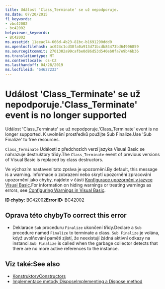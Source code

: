```yaml
---
title: Událost 'Class_Terminate' se už nepodporuje.
ms.date: 07/20/2015
f1_keywords:
- vbc42002
- bc42002
helpviewer_keywords:
- BC42002
ms.assetid: 11eeac74-666d-4b23-81bc-b1691290ddd0
ms.openlocfilehash: ac024c1cd38fa0a913d71bcdb84473bd64906859
ms.sourcegitcommit: 2701302a99cafbe0d86d53d540eb0fa7e9b46b36
ms.translationtype: MT
ms.contentlocale: cs-CZ
ms.lasthandoff: 04/28/2019
ms.locfileid: "64627233"
---
```

# <a name="classterminate-event-is-no-longer-supported"></a><span data-ttu-id="e1971-102">Událost 'Class_Terminate' se už nepodporuje.</span><span class="sxs-lookup"><span data-stu-id="e1971-102">'Class_Terminate' event is no longer supported</span></span>
<span data-ttu-id="e1971-103">Událost 'Class_Terminate' se už nepodporuje.</span><span class="sxs-lookup"><span data-stu-id="e1971-103">'Class_Terminate' event is no longer supported.</span></span> <span data-ttu-id="e1971-104">K uvolnění prostředků použijte Sub Finalize.</span><span class="sxs-lookup"><span data-stu-id="e1971-104">Use 'Sub Finalize' to free resources.</span></span>  
  
 <span data-ttu-id="e1971-105">`Class_Terminate` Události z předchozích verzí jazyka Visual Basic se nahrazuje destruktory třídy.</span><span class="sxs-lookup"><span data-stu-id="e1971-105">The `Class_Terminate` event of previous versions of Visual Basic is replaced by class destructors.</span></span>  
  
 <span data-ttu-id="e1971-106">Ve výchozím nastavení tato zpráva je upozornění.</span><span class="sxs-lookup"><span data-stu-id="e1971-106">By default, this message is a warning.</span></span> <span data-ttu-id="e1971-107">Informace o zobrazení nebo skrytí upozornění zpracování upozornění jako chyby, najdete v části [Konfigurace upozornění v jazyce Visual Basic](/visualstudio/ide/configuring-warnings-in-visual-basic).</span><span class="sxs-lookup"><span data-stu-id="e1971-107">For information on hiding warnings or treating warnings as errors, see [Configuring Warnings in Visual Basic](/visualstudio/ide/configuring-warnings-in-visual-basic).</span></span>  
  
 <span data-ttu-id="e1971-108">**ID chyby:** BC42002</span><span class="sxs-lookup"><span data-stu-id="e1971-108">**Error ID:** BC42002</span></span>  
  
## <a name="to-correct-this-error"></a><span data-ttu-id="e1971-109">Oprava této chyby</span><span class="sxs-lookup"><span data-stu-id="e1971-109">To correct this error</span></span>  
  
- <span data-ttu-id="e1971-110">Deklarace `Sub` proceduru `Finalize` ukončení třídy.</span><span class="sxs-lookup"><span data-stu-id="e1971-110">Declare a `Sub` procedure named `Finalize` to terminate a class.</span></span> <span data-ttu-id="e1971-111">`Sub Finalize` je volána, když uvolňování paměti zjistí, že neexistují žádná aktivní odkazy na instanci.</span><span class="sxs-lookup"><span data-stu-id="e1971-111">`Sub Finalize` is called when the garbage collector detects that there are no more active references to the instance.</span></span>  
  
## <a name="see-also"></a><span data-ttu-id="e1971-112">Viz také:</span><span class="sxs-lookup"><span data-stu-id="e1971-112">See also</span></span>

- [<span data-ttu-id="e1971-113">Konstruktory</span><span class="sxs-lookup"><span data-stu-id="e1971-113">Constructors</span></span>](../programming-guide/concepts/object-oriented-programming.md#constructors)
- [<span data-ttu-id="e1971-114">Implementace metody Dispose</span><span class="sxs-lookup"><span data-stu-id="e1971-114">Implementing a Dispose method</span></span>](~/docs/standard/garbage-collection/implementing-dispose.md)
